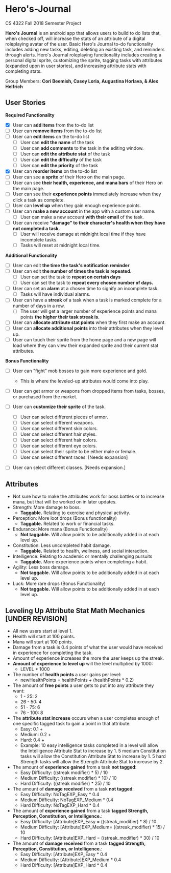 # Hero's-Journal
CS 4322 Fall 2018 Semester Project

**Hero's Journal** is an android app that allows users to build to do lists that, when checked off, will increase the stats of an attribute of a digital roleplaying avatar of the user. Basic Hero's Journal to-do functionality includes adding new tasks, editing, deleting an existing task, and  reminders through alerts. Hero's Journal roleplaying functionality includes creating a personal digital sprite, customizing the sprite, tagging tasks with attributes (expanded upon in user stories), and increasing attribute stats with completing stats.

Group Members: **Cori Beemish, Casey Loria, Augustina Horlava, & Alex Helfrich**

## User Stories

**Required Functionality**
* [x] User can **add items** from the to-do list
* [ ] User can **remove items** from the to-do list
* [ ] User can **edit items** on the to-do list
  * [ ] User can **edit the name** of the task
  * [ ] User can **add comments** to the task in the editing window.
  * [ ] User can **edit the attribute stat** of the task
  * [ ] User can **edit the difficulty** of the task
  * [ ] User can **edit the priority** of the task
* [x] User can **reorder items** on the to-do list
* [ ] User can see **a sprite** of their Hero on the main page.
* [ ] User can see **their health, experience, and mana bars** of their Hero on the main page.
* [ ] User can see their **experience points** immediately increase when they click a task as complete.
* [ ] User can **level up** when they gain enough experience points.
* [ ] User can **make a new account** in the app with a custom user name. 
  * [ ] User can make a new account **with their email** of the task.
* [ ] User can receive **"damage" to their character's health when they have not completed a task.**
  * [ ] User will receive damage at midnight local time if they have incomplete tasks.
  * [ ] Tasks will reset at midnight local time. 

**Additional Functionality**
* [ ] User can edit **the time the task's notification reminder**
* [ ] User can edit **the number of times the task is repeated.**
  * [ ] User can set the task to **repeat on certain days**
  * [ ] User can set the task to **repeat every chosen number of days.**
* [ ] User can set an **alarm** at a chosen time to signify an incomplete task.
  * [ ] Tasks will have individual alarms.
* [ ] User can have a **streak** of a task when a task is marked complete for a number of days in a row.
  * [ ] The user will get a larger number of experience points and mana points **the higher their task streak is.**
* [ ] User can **allocate attribute stat points** when they first make an account.
* [ ] User can **allocate additional points** into their attributes when they level up.
* [ ] User can touch their sprite from the home page and a new page will load where they can view their expanded sprite and their current stat attributes.

**Bonus Functionality**
* [ ] User can "fight" mob bosses to gain more experience and gold.
  * This is where the leveled-up attributes would come into play.
* [ ] User can get armor or weapons from dropped items from tasks, bosses, or purchased from the market. 
* [ ] User can **customize their sprite** of the task.
  * [ ] User can select different pieces of armor.
  * [ ] User can select different weapons.
  * [ ] User can select different skin colors.
  * [ ] User can select different hair styles.
  * [ ] User can select different hair colors.
  * [ ] User can select different eye colors.
  * [ ] User can select their sprite to be either male or female.
  * [ ] User can select different races. [Needs expansion]
* [ ] User can select different classes. [Needs expansion.]

 
## Attributes
* Not sure how to make the attributes work for boss battles or to increase mana, but that will be worked on in later updates.
* Strength: More damage to boss.
  * **Taggable.** Relating to exercise and physical activity.
* Perception: More loot drops (Bonus functionality)
  * **Taggable.** Related to work or financial tasks.
* Endurance: More mana (Bonus Functionality)
  * **Not taggable.** Will allow points to be additionally added in at each level up.
* Constitution: Less uncompleted habit damage.
  * **Taggable.** Related to health, wellness, and social interaction.
* Intelligence: Relating to academic or mentally challenging pursuits
  * **Taggable.** More experience points when completing a habit.
* Agility: Less boss damage.
  * **Not taggable.** Will allow points to be additionally added in at each level up.
* Luck: More rare drops (Bonus Functionality)
  * **Not taggable.** Will allow points to be additionally added in at each level up.
  
## Leveling Up Attribute Stat Math Mechanics [UNDER REVISION]
* All new users start at level 1.
* Health will start at 100 points.
* Mana will start at 100 points.
* Damage from a task is 0.4 points of what the user would have received in experience for completing the task.
* Amount of experience increases the more the user keeps up the streak. 
* **Amount of experience to level up** will the level multiplied by 1000: 
  * LEVEL * 1000
* The number of **health points** a user gains per level:
  * newHealthPoints = healthPoints + (healthPoints * 0.2)
* The amount of **free points** a user gets to put into any attribute they want:
  * 1 - 25: 2
  * 26 - 50: 4
  * 51 - 75: 6
  * 76 - 100: 8
* The **attribute stat increase** occurs when a user completes enough of one specific tagged task to gain a point in that attribute:
  * Easy: 0.1 +
  * Medium: 0.2 +
  * Hard: 0.4 +
  * Example: 10 easy intelligence tasks completed in a level will allow the Intelligence Attribute Stat to increase by 1. 5 medium Constitution tasks will allow the Constitution Attribute Stat to increase by 1. 5 hard Strength tasks will allow the Strength Attribute Stat to increase by 2.
* The amount of **experience gained** from a task **not tagged**:
  * Easy Difficulty: ((streak modifier) * 5) / 10
  * Medium Difficulty:  ((streak modifier) * 10) / 10
  * Hard Difficulty: ((streak modifier) * 25) / 10
* The amount of **damage received** from a task **not tagged**:
  * Easy Difficulty: NoTagEXP_Easy * 0.4
  * Medium Difficulty: NoTagEXP_Medium * 0.4
  * Hard Difficulty: NoTagEXP_Hard * 0.4
* The amount of **experience gained** from a task **tagged Strength, Perception, Constitution, or Intelligence.**:
  * Easy Difficulty:  [Attribute]EXP_Easy = ((streak_modifier) * 8) / 10
  * Medium Difficulty:  [Attribute]EXP_Medium= ((streak_modifier) * 15) / 10
  * Hard Difficulty:  [Attribute]EXP_Hard = ((streak_modifier) * 30) / 10
* The amount of **damage received** from a task **tagged Strength, Perception, Constitution, or Intelligence.**:
  * Easy Difficulty:  [Attribute]EXP_Easy * 0.4
  * Medium Difficulty: [Attribute]EXP_Medium * 0.4
  * Hard Difficulty: [Attribute]EXP_Hard * 0.4
